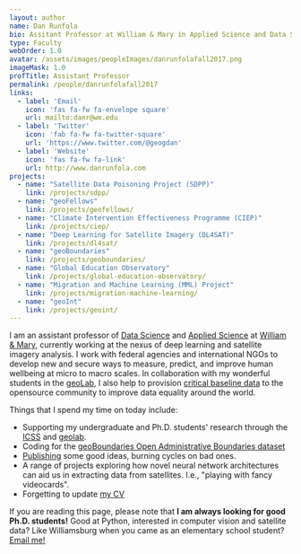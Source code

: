 ```yaml
---
layout: author
name: Dan Runfola
bio: Assitant Professor at William & Mary in Applied Science and Data Science. Principal Investigator of the geoLab.
type: Faculty
webOrder: 1.0
avatar: /assets/images/peopleImages/danrunfolafall2017.png
imageMask: 1.0
profTitle: Assistant Professor
permalink: /people/danrunfolafall2017
links:
  - label: 'Email'
    icon: 'fas fa-fw fa-envelope square'
    url: mailto:danr@wm.edu
  - label: 'Twitter'
    icon: 'fab fa-fw fa-twitter-square'
    url: 'https://www.twitter.com/@geogdan'
  - label: 'Website'
    icon: 'fas fa-fw fa-link'
    url: http://www.danrunfola.com
projects:
  - name: "Satellite Data Poisoning Project (SDPP)"
    link: /projects/sdpp/
  - name: "geoFellows"
    link: /projects/geofellows/
  - name: "Climate Intervention Effectiveness Programme (CIEP)"
    link: /projects/ciep/
  - name: "Deep Learning for Satellite Imagery (DL4SAT)"
    link: /projects/dl4sat/
  - name: "geoBoundaries"
    link: /projects/geoboundaries/
  - name: "Global Education Observatory"
    link: /projects/global-education-observatory/
  - name: "Migration and Machine Learning (MML) Project"
    link: /projects/migration-machine-learning/
  - name: "geoInt"
    link: /projects/geoint/
---
```

I am an assistant professor of [Data Science](https://ds.wm.edu) and [Applied Science](https://as.wm.edu) at [William & Mary](https://www.wm.edu), currently working at the nexus of deep learning and satellite imagery analysis. I work with federal agencies and international NGOs to develop new and secure ways to measure, predict, and improve human wellbeing at micro to macro scales. In collaboration with my wonderful students in the [geoLab](https://geolab.wm.edu), I also help to provision [critical baseline data](https://www.geoboundaries.org) to the opensource community to improve data equality around the world.

Things that I spend my time on today include:
- Supporting my undergraduate and Ph.D. students' research through the [ICSS](https://icss.wm.edu) and [geolab](https://geolab.wm.edu).
- Coding for the [geoBoundaries Open Administrative Boundaries dataset](https://www.geoboundaries.org)  
- [Publishing](https://scholar.google.com/citations?user=lqrZ5MoAAAAJ&hl=en) some good ideas, burning cycles on bad ones.
- A range of projects exploring how novel neural network architectures can aid us in extracting data from satellites.  I.e., "playing with fancy videocards".
- Forgetting to update [my CV](https://docs.google.com/document/d/1rdIEx_osvmdzQhukGPZ2FkaA_gLcRnrIfeY6fbkLJ7g/edit?usp=sharing)

If you are reading this page, please note that **I am always looking for good Ph.D. students!**  Good at Python, interested in computer vision and satellite data?  Like Williamsburg when you came as an elementary school student?  [Email me!](mailto:danr@wm.edu)